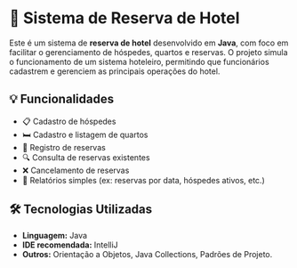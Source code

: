 # 🏨 Sistema de Reserva de Hotel

Este é um sistema de **reserva de hotel** desenvolvido em **Java**, com foco em facilitar o gerenciamento de hóspedes, quartos e reservas. O projeto simula o funcionamento de um sistema hoteleiro, permitindo que funcionários cadastrem e gerenciem as principais operações do hotel.

## 💡 Funcionalidades

- 📋 Cadastro de hóspedes
- 🛏️ Cadastro e listagem de quartos
- 📆 Registro de reservas
- 🔍 Consulta de reservas existentes
- ❌ Cancelamento de reservas
- 📑 Relatórios simples (ex: reservas por data, hóspedes ativos, etc.)

## 🛠️ Tecnologias Utilizadas

- **Linguagem:** Java
- **IDE recomendada:**  IntelliJ 
- **Outros:** Orientação a Objetos, Java Collections, Padrões de Projeto.


